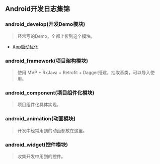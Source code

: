 ## Android开发日志集锦


### android_develop(开发Demo模块)
> 经常写的Demo，全都上传到这个模块。

* [App启动优化](android_develop/src/main/java/com/pinger/develop/splash/App启动优化，看淘宝怎么做.md)


### android_framework(项目架构模块)
> 使用 MVP + RxJava + Retrofit + Dagger搭建，抽取基类，可以导入使用。


### android_component(项目组件化模块)
> 项目组件化具体实现。

### android_animation(动画模块)
> 开发中经常用到的动画都放在这里。

### android_widget(控件模块)
> 收集开发中用到的控件。

